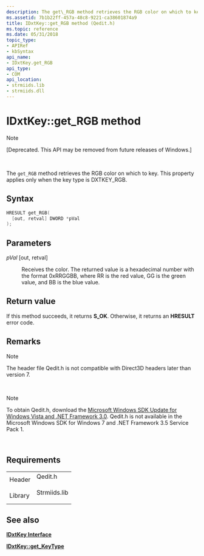 ```yaml
---
description: The get\_RGB method retrieves the RGB color on which to key. This property applies only when the key type is DXTKEY\_RGB.
ms.assetid: 7b1b22ff-457a-48c8-9221-ca38601874a9
title: IDxtKey::get_RGB method (Qedit.h)
ms.topic: reference
ms.date: 05/31/2018
topic_type: 
- APIRef
- kbSyntax
api_name: 
- IDxtKey.get_RGB
api_type: 
- COM
api_location: 
- strmiids.lib
- strmiids.dll
---
```


# IDxtKey::get\_RGB method

> [!Note]  
> \[Deprecated. This API may be removed from future releases of Windows.\]

 

The `get_RGB` method retrieves the RGB color on which to key. This property applies only when the key type is DXTKEY\_RGB.

## Syntax


```C++
HRESULT get_RGB(
  [out, retval] DWORD *pVal
);
```



## Parameters

<dl> <dt>

*pVal* \[out, retval\]
</dt> <dd>

Receives the color. The returned value is a hexadecimal number with the format 0xRRGGBB, where RR is the red value, GG is the green value, and BB is the blue value.

</dd> </dl>

## Return value

If this method succeeds, it returns **S\_OK**. Otherwise, it returns an **HRESULT** error code.

## Remarks

> [!Note]  
> The header file Qedit.h is not compatible with Direct3D headers later than version 7.

 

> [!Note]  
> To obtain Qedit.h, download the [Microsoft Windows SDK Update for Windows Vista and .NET Framework 3.0](https://msdn.microsoft.com/windowsvista/bb980924.aspx). Qedit.h is not available in the Microsoft Windows SDK for Windows 7 and .NET Framework 3.5 Service Pack 1.

 

## Requirements



|                    |                                                                                         |
|--------------------|-----------------------------------------------------------------------------------------|
| Header<br/>  | <dl> <dt>Qedit.h</dt> </dl>      |
| Library<br/> | <dl> <dt>Strmiids.lib</dt> </dl> |



## See also

<dl> <dt>

[**IDxtKey Interface**](idxtkey.md)
</dt> <dt>

[**IDxtKey::get\_KeyType**](idxtkey-get-keytype.md)
</dt> </dl>

 

 





